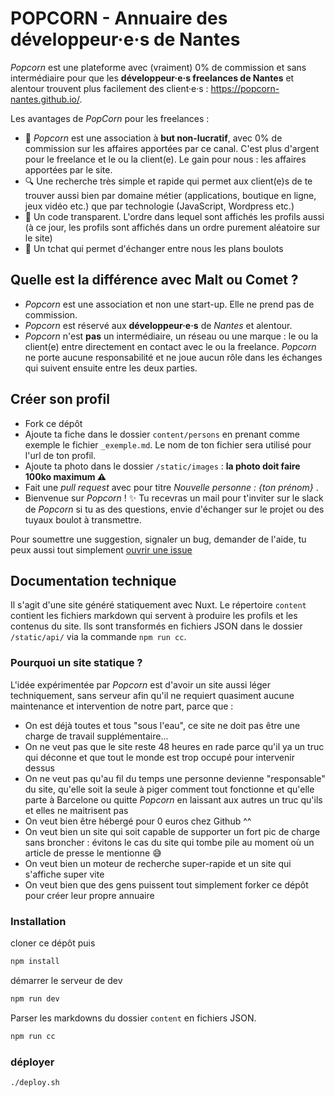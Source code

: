 # POPCORN - Annuaire des développeur·e·s de Nantes

_Popcorn_ est une plateforme avec (vraiment) 0% de commission et sans intermédiaire pour que les **développeur·e·s freelances de Nantes** et alentour trouvent plus facilement des client·e·s : https://popcorn-nantes.github.io/.

Les avantages de _PopCorn_ pour les freelances :

- 💸 _Popcorn_ est une association à **but non-lucratif**, avec 0% de commission sur les affaires apportées par ce canal. C'est plus d'argent pour le freelance et le ou la client(e). Le gain pour nous : les affaires apportées par le site.
- 🔍 Une recherche très simple et rapide qui permet aux client(e)s de te trouver aussi bien par domaine métier (applications, boutique en ligne, jeux vidéo etc.) que par technologie (JavaScript, Wordpress etc.)
- 📖 Un code transparent. L'ordre dans lequel sont affichés les profils aussi (à ce jour, les profils sont affichés dans un ordre purement aléatoire sur le site)
- 💬 Un tchat qui permet d'échanger entre nous les plans boulots

## Quelle est la différence avec Malt ou Comet ?

- _Popcorn_ est une association et non une start-up. Elle ne prend pas de commission.
- _Popcorn_ est réservé aux **développeur·e·s** de _Nantes_ et alentour.
- _Popcorn_ n'est **pas** un intermédiaire, un réseau ou une marque : le ou la client(e) entre directement en contact avec le ou la freelance. _Popcorn_ ne porte aucune responsabilité et ne joue aucun rôle dans les échanges qui suivent ensuite entre les deux parties.

## Créer son profil

- Fork ce dépôt
- Ajoute ta fiche dans le dossier `content/persons` en prenant comme exemple le fichier `_exemple.md`. Le nom de ton fichier sera utilisé pour l'url de ton profil.
- Ajoute ta photo dans le dossier `/static/images` : **la photo doit faire 100ko maximum ⚠️**
- Fait une _pull request_ avec pour titre _Nouvelle personne : {ton prénom}_ .
- Bienvenue sur _Popcorn_ ! ✨ Tu recevras un mail pour t'inviter sur le slack de _Popcorn_ si tu as des questions, envie d'échanger sur le projet ou des tuyaux boulot à transmettre.

Pour soumettre une suggestion, signaler un bug, demander de l'aide, tu peux aussi tout simplement [ouvrir une issue](https://github.com/popcorn-nantes/popcorn-nantes/issues/new)

## Documentation technique

Il s'agit d'une site généré statiquement avec Nuxt. Le répertoire `content` contient les fichiers markdown qui servent à produire les profils et les contenus du site. Ils sont transformés en fichiers JSON dans le dossier `/static/api/` via la commande `npm run cc`.

### Pourquoi un site statique ?

L'idée expérimentée par _Popcorn_ est d'avoir un site aussi léger techniquement, sans serveur afin qu'il ne requiert quasiment aucune maintenance et intervention de notre part, parce que :

- On est déjà toutes et tous "sous l'eau", ce site ne doit pas être une charge de travail supplémentaire...
- On ne veut pas que le site reste 48 heures en rade parce qu'il ya un truc qui déconne et que tout le monde est trop occupé pour intervenir dessus
- On ne veut pas qu'au fil du temps une personne devienne "responsable" du site, qu'elle soit la seule à piger comment tout fonctionne et qu'elle parte à Barcelone ou quitte _Popcorn_ en laissant aux autres un truc qu'ils et elles ne maitrisent pas
- On veut bien être hébergé pour 0 euros chez Github ^^
- On veut bien un site qui soit capable de supporter un fort pic de charge sans broncher : évitons le cas du site qui tombe pile au moment où un article de presse le mentionne 😅
- On veut bien un moteur de recherche super-rapide et un site qui s'affiche super vite
- On veut bien que des gens puissent tout simplement forker ce dépôt pour créer leur propre annuaire

### Installation

cloner ce dépôt puis

```sh
npm install
```

démarrer le serveur de dev

```sh
npm run dev
```

Parser les markdowns du dossier `content` en fichiers JSON.

```sh
npm run cc
```

### déployer

```sh
./deploy.sh
```
